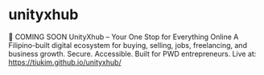 # unityxhub
🚀 COMING SOON UnityXhub – Your One Stop for Everything Online   A Filipino-built digital ecosystem for buying, selling, jobs, freelancing, and business growth.   Secure. Accessible. Built for PWD entrepreneurs.   Live at: https://tiukim.github.io/unityxhub/
